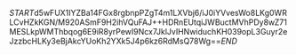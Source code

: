 $START$d5wFUX1IYZBa14FGx8rgbnpPZgT4m1LXVbj6/iJ0iYVvesWo8LKg0WRLCvHZkKGN/M920ASmF9H2ihVQuFAJ++HDRnEUtqiJWBuctMVhPDy8wZ71MESLkpWMThbqog6E9iR8yrPewI9Ncx7JklJvIHNwiduchKH039opL3Guyr2eJzzbcHLKy3eBjAkcYUoKh2YXk5J4p6kz6RdMsQ78Wg==$END$